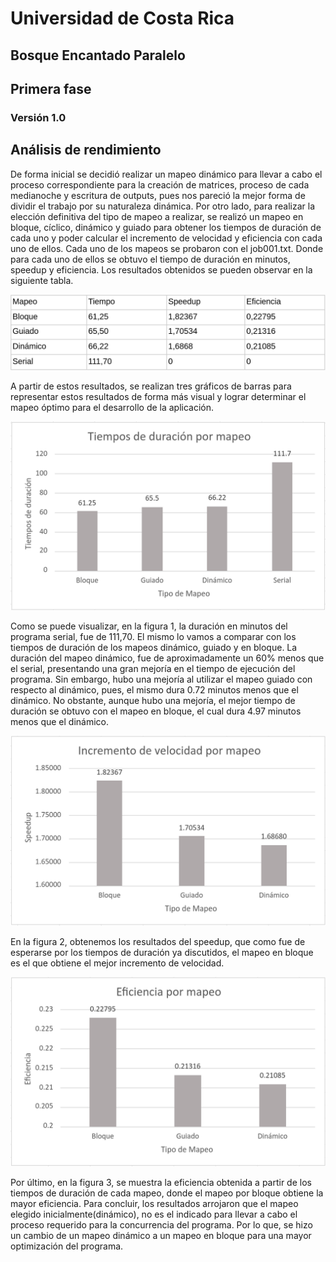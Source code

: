 # Universidad de Costa Rica
## Bosque Encantado Paralelo
## Primera fase
### Versión 1.0
## Análisis de rendimiento
De forma inicial se decidió realizar un mapeo dinámico para llevar a cabo el proceso correspondiente para la creación de matrices, proceso de cada medianoche y escritura de outputs, pues nos pareció la mejor forma de dividir el trabajo por su naturaleza dinámica.
Por otro lado, para realizar la elección definitiva del tipo de mapeo a realizar, se realizó un mapeo en bloque, cíclico, dinámico y guiado para obtener los tiempos de duración de cada uno y poder calcular el incremento de velocidad y eficiencia con cada uno de ellos. 
Cada uno de los mapeos se probaron con el job001.txt. Donde para cada uno de ellos se obtuvo el tiempo de duración en minutos, speedup y eficiencia. Los resultados obtenidos se pueden observar en la siguiente tabla.

![](img/img0.png)

A partir de estos resultados, se realizan tres gráficos de barras para representar estos resultados de forma más visual y lograr determinar el mapeo óptimo para el desarrollo de la aplicación.

![](img/img1.png)

Como se puede visualizar, en la figura 1,  la duración en minutos del programa serial, fue de 111,70. El mismo lo vamos a comparar con los tiempos de duración de los mapeos dinámico, guiado y en bloque. La duración del mapeo dinámico, fue de aproximadamente un 60% menos que el serial, presentando una gran mejoría en el tiempo de ejecución del programa. Sin embargo, hubo una mejoría al utilizar el mapeo guiado con respecto al dinámico, pues, el mismo dura 0.72 minutos menos que el dinámico. No obstante, aunque hubo una mejoría, el mejor tiempo de duración se obtuvo con el mapeo en bloque, el cual dura 4.97 minutos menos que el dinámico.

![](img/img2.png)

En la figura 2, obtenemos los resultados del speedup, que como fue de esperarse por los tiempos de duración ya discutidos, el mapeo en bloque es el que obtiene el mejor incremento de velocidad. 

![](img/img3.png)

Por último, en la figura 3, se muestra la eficiencia obtenida a partir de los tiempos de duración de cada mapeo, donde el mapeo por bloque obtiene la mayor eficiencia.
Para concluir, los resultados arrojaron que el mapeo elegido inicialmente(dinámico), no es el indicado para llevar a cabo el proceso requerido para la concurrencia del programa. Por lo que, se hizo un cambio de un mapeo dinámico a un mapeo en bloque para una mayor optimización del programa.

